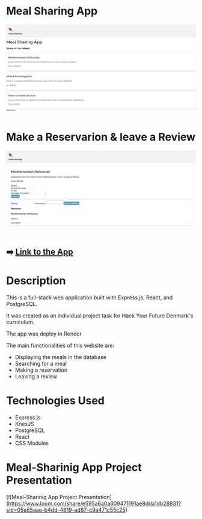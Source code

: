 # Meal Sharing App

![](./src/client/assets/images/mealsharingpic1.png)

# Make a Reservarion & leave a Review
![Make a Reservarion & Leave a Review](./src/client/assets/images/mealsharingpic2.png)

## ➡️  [Link to the App](https://meal-sharing-n0q9.onrender.com)

# Description

This is a full-stack web application built with Express.js, React, and PostgreSQL.

It was created as an individual project task for Hack Your Future Denmark's curriculum.

The app was deploy in Render

The main functionalities of this website are:

- Displaying the meals in the database
- Searching for a meal
- Making a reservation
- Leaving a review

# Technologies Used

- Express.js
- KnexJS
- PostgreSQL
- React
- CSS Modules

# Meal-Sharinig App Project Presentation

[![Meal-Sharinig App Project Presentation]
(https://www.loom.com/share/e595a6a0a609471191ae8dda1db28831?sid=05e65aae-b4dd-4819-ad87-c9a471c55c25) 
